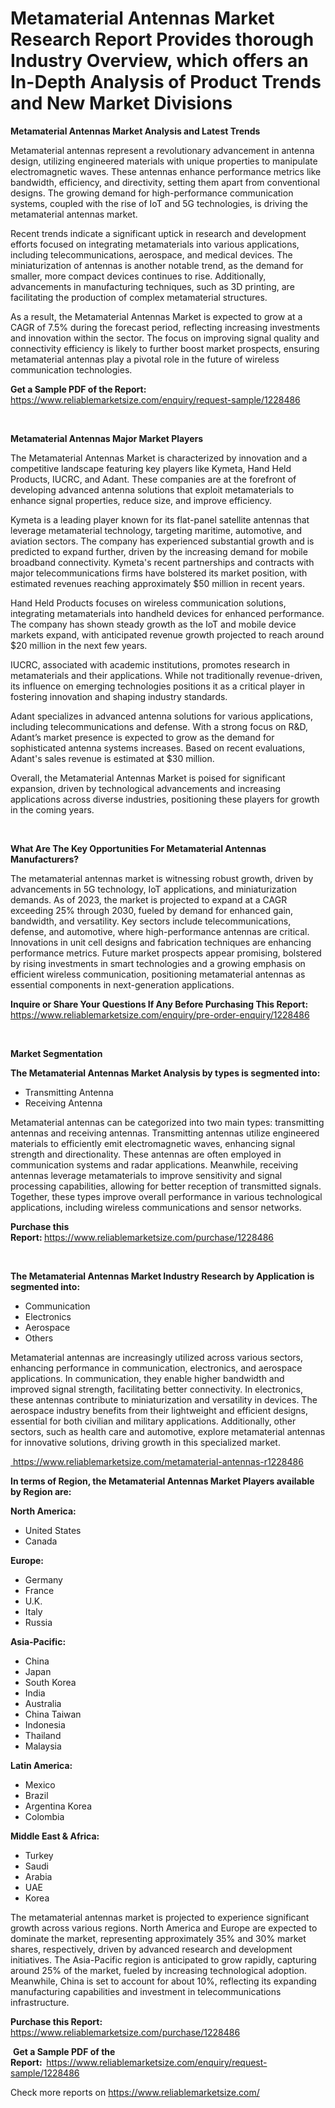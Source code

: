 <p><h1>Metamaterial Antennas Market Research Report Provides thorough Industry Overview, which offers an In-Depth Analysis of Product Trends and New Market Divisions</h1></p><p><strong>Metamaterial Antennas Market Analysis and Latest Trends</strong></p>
<p><p>Metamaterial antennas represent a revolutionary advancement in antenna design, utilizing engineered materials with unique properties to manipulate electromagnetic waves. These antennas enhance performance metrics like bandwidth, efficiency, and directivity, setting them apart from conventional designs. The growing demand for high-performance communication systems, coupled with the rise of IoT and 5G technologies, is driving the metamaterial antennas market.</p><p>Recent trends indicate a significant uptick in research and development efforts focused on integrating metamaterials into various applications, including telecommunications, aerospace, and medical devices. The miniaturization of antennas is another notable trend, as the demand for smaller, more compact devices continues to rise. Additionally, advancements in manufacturing techniques, such as 3D printing, are facilitating the production of complex metamaterial structures.</p><p>As a result, the Metamaterial Antennas Market is expected to grow at a CAGR of 7.5% during the forecast period, reflecting increasing investments and innovation within the sector. The focus on improving signal quality and connectivity efficiency is likely to further boost market prospects, ensuring metamaterial antennas play a pivotal role in the future of wireless communication technologies.</p></p>
<p><strong>Get a Sample PDF of the Report:&nbsp;</strong> <a href="https://www.reliablemarketsize.com/enquiry/request-sample/1228486?utm_campaign=2955&utm_medium=2&utm_source=Github&utm_content=ia&utm_term=09042025&utm_id=metamaterial-antennas">https://www.reliablemarketsize.com/enquiry/request-sample/1228486</a></p>
<p>&nbsp;</p>
<p><strong>Metamaterial Antennas Major Market Players</strong></p>
<p><p>The Metamaterial Antennas Market is characterized by innovation and a competitive landscape featuring key players like Kymeta, Hand Held Products, IUCRC, and Adant. These companies are at the forefront of developing advanced antenna solutions that exploit metamaterials to enhance signal properties, reduce size, and improve efficiency.</p><p>Kymeta is a leading player known for its flat-panel satellite antennas that leverage metamaterial technology, targeting maritime, automotive, and aviation sectors. The company has experienced substantial growth and is predicted to expand further, driven by the increasing demand for mobile broadband connectivity. Kymeta's recent partnerships and contracts with major telecommunications firms have bolstered its market position, with estimated revenues reaching approximately $50 million in recent years.</p><p>Hand Held Products focuses on wireless communication solutions, integrating metamaterials into handheld devices for enhanced performance. The company has shown steady growth as the IoT and mobile device markets expand, with anticipated revenue growth projected to reach around $20 million in the next few years.</p><p>IUCRC, associated with academic institutions, promotes research in metamaterials and their applications. While not traditionally revenue-driven, its influence on emerging technologies positions it as a critical player in fostering innovation and shaping industry standards.</p><p>Adant specializes in advanced antenna solutions for various applications, including telecommunications and defense. With a strong focus on R&D, Adant’s market presence is expected to grow as the demand for sophisticated antenna systems increases. Based on recent evaluations, Adant's sales revenue is estimated at $30 million.</p><p>Overall, the Metamaterial Antennas Market is poised for significant expansion, driven by technological advancements and increasing applications across diverse industries, positioning these players for growth in the coming years.</p></p>
<p>&nbsp;</p>
<p><strong>What Are The Key Opportunities For Metamaterial Antennas Manufacturers?</strong></p>
<p><p>The metamaterial antennas market is witnessing robust growth, driven by advancements in 5G technology, IoT applications, and miniaturization demands. As of 2023, the market is projected to expand at a CAGR exceeding 25% through 2030, fueled by demand for enhanced gain, bandwidth, and versatility. Key sectors include telecommunications, defense, and automotive, where high-performance antennas are critical. Innovations in unit cell designs and fabrication techniques are enhancing performance metrics. Future market prospects appear promising, bolstered by rising investments in smart technologies and a growing emphasis on efficient wireless communication, positioning metamaterial antennas as essential components in next-generation applications.</p></p>
<p><strong>Inquire or Share Your Questions If Any Before Purchasing This Report:</strong> <a href="https://www.reliablemarketsize.com/enquiry/pre-order-enquiry/1228486?utm_campaign=2955&utm_medium=2&utm_source=Github&utm_content=ia&utm_term=09042025&utm_id=metamaterial-antennas">https://www.reliablemarketsize.com/enquiry/pre-order-enquiry/1228486</a></p>
<p>&nbsp;</p>
<p><strong>Market Segmentation</strong></p>
<p><strong>The Metamaterial Antennas Market Analysis by types is segmented into:</strong></p>
<p><ul><li>Transmitting Antenna</li><li>Receiving Antenna</li></ul></p>
<p><p>Metamaterial antennas can be categorized into two main types: transmitting antennas and receiving antennas. Transmitting antennas utilize engineered materials to efficiently emit electromagnetic waves, enhancing signal strength and directionality. These antennas are often employed in communication systems and radar applications. Meanwhile, receiving antennas leverage metamaterials to improve sensitivity and signal processing capabilities, allowing for better reception of transmitted signals. Together, these types improve overall performance in various technological applications, including wireless communications and sensor networks.</p></p>
<p><strong>Purchase this Report:&nbsp;</strong><a href="https://www.reliablemarketsize.com/purchase/1228486?utm_campaign=2955&utm_medium=2&utm_source=Github&utm_content=ia&utm_term=09042025&utm_id=metamaterial-antennas">https://www.reliablemarketsize.com/purchase/1228486</a></p>
<p>&nbsp;</p>
<p><strong>The Metamaterial Antennas Market Industry Research by Application is segmented into:</strong></p>
<p><ul><li>Communication</li><li>Electronics</li><li>Aerospace</li><li>Others</li></ul></p>
<p><p>Metamaterial antennas are increasingly utilized across various sectors, enhancing performance in communication, electronics, and aerospace applications. In communication, they enable higher bandwidth and improved signal strength, facilitating better connectivity. In electronics, these antennas contribute to miniaturization and versatility in devices. The aerospace industry benefits from their lightweight and efficient designs, essential for both civilian and military applications. Additionally, other sectors, such as health care and automotive, explore metamaterial antennas for innovative solutions, driving growth in this specialized market.</p></p>
<p><a href="https://www.reliablemarketsize.com/metamaterial-antennas-r1228486?utm_campaign=2955&utm_medium=2&utm_source=Github&utm_content=ia&utm_term=09042025&utm_id=metamaterial-antennas">&nbsp;https://www.reliablemarketsize.com/metamaterial-antennas-r1228486</a></p>
<p><strong>In terms of Region, the Metamaterial Antennas Market Players available by Region are:</strong></p>
<p>
    <p> <strong> North America: </strong>
        <ul>
            <li>United States</li>
            <li>Canada</li>
        </ul>
        </p> 
    <p> <strong> Europe: </strong>
        <ul>
            <li>Germany</li>
            <li>France</li>
            <li>U.K.</li>
            <li>Italy</li>
            <li>Russia</li>
        </ul>
        </p> 
    <p> <strong> Asia-Pacific: </strong>
        <ul>
            <li>China</li>
            <li>Japan</li>
            <li>South Korea</li>
            <li>India</li>
            <li>Australia</li>
            <li>China Taiwan</li>
            <li>Indonesia</li>
            <li>Thailand</li>
            <li>Malaysia</li>
        </ul>
        </p> 
    <p> <strong> Latin America: </strong>
        <ul>
            <li>Mexico</li>
            <li>Brazil</li>
            <li>Argentina Korea</li>
            <li>Colombia</li>
        </ul>
        </p> 
    <p> <strong> Middle East & Africa: </strong>
        <ul>
            <li>Turkey</li>
            <li>Saudi</li>
            <li>Arabia</li>
            <li>UAE</li>
            <li>Korea</li>
        </ul>
    </p>
    </p>
<p><p>The metamaterial antennas market is projected to experience significant growth across various regions. North America and Europe are expected to dominate the market, representing approximately 35% and 30% market shares, respectively, driven by advanced research and development initiatives. The Asia-Pacific region is anticipated to grow rapidly, capturing around 25% of the market, fueled by increasing technological adoption. Meanwhile, China is set to account for about 10%, reflecting its expanding manufacturing capabilities and investment in telecommunications infrastructure.</p></p>
<p><strong>Purchase this Report: </strong><a href="https://www.reliablemarketsize.com/purchase/1228486?utm_campaign=2955&utm_medium=2&utm_source=Github&utm_content=ia&utm_term=09042025&utm_id=metamaterial-antennas">https://www.reliablemarketsize.com/purchase/1228486</a></p>
<p>&nbsp;<strong>Get a Sample PDF of the Report:&nbsp;&nbsp;</strong><a href="https://www.reliablemarketsize.com/enquiry/request-sample/1228486?utm_campaign=2955&utm_medium=2&utm_source=Github&utm_content=ia&utm_term=09042025&utm_id=metamaterial-antennas">https://www.reliablemarketsize.com/enquiry/request-sample/1228486</a></p>
<p><strong></strong></p>
<p>Check more reports on <a href="https://www.reliablemarketsize.com/?utm_campaign=2955&utm_medium=2&utm_source=Github&utm_content=ia&utm_term=09042025&utm_id=metamaterial-antennas">https://www.reliablemarketsize.com/</a></p>